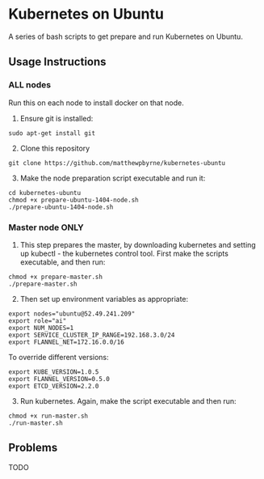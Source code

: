 # Kubernetes on Ubuntu

A series of bash scripts to get prepare and run Kubernetes on Ubuntu.

## Usage Instructions

### ALL nodes

Run this on each node to install docker on that node.

1. Ensure git is installed:
```
sudo apt-get install git
```

2. Clone this repository
```
git clone https://github.com/matthewpbyrne/kubernetes-ubuntu
```

3.  Make the node preparation script executable and run it:
```
cd kubernetes-ubuntu
chmod +x prepare-ubuntu-1404-node.sh
./prepare-ubuntu-1404-node.sh
```

### Master node ONLY

1. This step prepares the master, by downloading kubernetes and setting up kubectl - the kubernetes control tool. First make the scripts executable, and then run:
```
chmod +x prepare-master.sh
./prepare-master.sh
```

2. Then set up environment variables as appropriate:

```
export nodes="ubuntu@52.49.241.209"
export role="ai"
export NUM_NODES=1
export SERVICE_CLUSTER_IP_RANGE=192.168.3.0/24
export FLANNEL_NET=172.16.0.0/16
```
To override different versions:
```
export KUBE_VERSION=1.0.5
export FLANNEL_VERSION=0.5.0
export ETCD_VERSION=2.2.0
```

3. Run kubernetes. Again, make the script executable and then run:
```
chmod +x run-master.sh
./run-master.sh
```

## Problems
TODO
